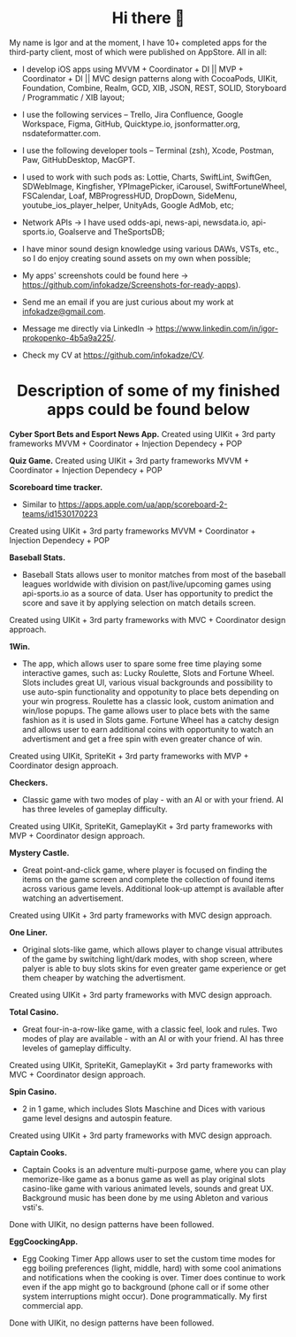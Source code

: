  <h1 align="center"> Hi there 👋 </h1> 

My name is Igor and at the moment, I have 10+ completed apps for the third-party client, most of which were published on AppStore.
All in all:

- I develop iOS apps using MVVM + Coordinator + DI || MVP + Coordinator + DI || MVC design patterns along with CocoaPods, UIKit, Foundation, Combine, Realm, GCD, XIB, JSON, REST, SOLID, Storyboard / Programmatic / XIB layout;

- I use the following services – Trello, Jira Confluence, Google Workspace, Figma, GitHub, Quicktype.io, jsonformatter.org, nsdateformatter.com.

- I use the following developer tools – Terminal (zsh), Xcode, Postman, Paw, GitHubDesktop, MacGPT.

- I used to work with such pods as: Lottie, Charts, SwiftLint, SwiftGen, SDWebImage, Kingfisher, YPImagePicker, iCarousel, SwiftFortuneWheel, FSCalendar, Loaf, MBProgressHUD, DropDown, SideMenu, youtube_ios_player_helper, UnityAds, Google AdMob, etc;

- Network APIs ->  I have used odds-api, news-api, newsdata.io, api-sports.io, Goalserve and TheSportsDB;

- I have minor sound design knowledge using various DAWs, VSTs, etc., so I do enjoy creating sound assets on my own when possible;

- My apps' screenshots could be found here -> https://github.com/infokadze/Screenshots-for-ready-apps).

- Send me an email if you are just curious about my work at infokadze@gmail.com.

- Message me directly via LinkedIn -> https://www.linkedin.com/in/igor-prokopenko-4b5a9a225/.

- Check my CV at https://github.com/infokadze/CV.

<h1 align="center"> Description of some of my finished apps could be found below </h1>

**Cyber Sport Bets and Esport News App.**
Created using UIKit + 3rd party frameworks 
MVVM + Coordinator + Injection Dependecy + POP

**Quiz Game.**
Created using UIKit + 3rd party frameworks 
MVVM + Coordinator + Injection Dependecy + POP

**Scoreboard time tracker.**
* Similar to https://apps.apple.com/ua/app/scoreboard-2-teams/id1530170223

Created using UIKit + 3rd party frameworks 
MVVM + Coordinator + Injection Dependecy + POP

**Baseball Stats.**
* Baseball Stats allows user to monitor matches from most of the baseball leagues worldwide with division on past/live/upcoming games using api-sports.io as a source of data. User has opportunity to predict the score and save it by applying selection on match details screen.

Created using UIKit + 3rd party frameworks with MVC + Coordinator design approach.

**1Win.**
* The app, which allows user to spare some free time playing some interactive games, such as: Lucky Roulette, Slots and Fortune Wheel. Slots includes great UI, various visual backgrounds and possibility to use auto-spin functionality and oppotunity to place bets depending on your win progress. Roulette has a classic look, custom animation and win/lose popups. The game allows user to place bets with the same fashion as it is used in Slots game. Fortune Wheel has a catchy design and allows user to earn additional coins with opportunity to watch an advertisment and get a free spin with even greater chance of win.

Created using UIKit, SpriteKit + 3rd party frameworks with MVP + Coordinator design approach.

**Checkers.**
* Classic game with two modes of play - with an AI or with your friend. AI has three leveles of gameplay difficulty.

Created using UIKit, SpriteKit, GameplayKit + 3rd party frameworks with MVP + Coordinator design approach.

**Mystery Castle.**
* Great point-and-click game, where player is focused on finding the items on the game screen and complete the collection of found items across various game levels. Additional look-up attempt is available after watching an advertisement. 

Created using UIKit + 3rd party frameworks with MVC design approach.

**One Liner.**
* Original slots-like game, which allows player to change visual attributes of the game by switching light/dark modes, with shop screen, where palyer is able to buy slots skins for even greater game experience or get them cheaper by watching the advertisment.

Created using UIKit + 3rd party frameworks with MVC design approach.

**Total Casino.**
* Great four-in-a-row-like game, with a classic feel, look and rules. Two modes of play are available - with an AI or with your friend. AI has three leveles of gameplay difficulty.

Created using UIKit, SpriteKit, GameplayKit + 3rd party frameworks with MVC + Coordinator design approach.

**Spin Casino.**
* 2 in 1 game, which includes Slots Maschine and Dices with various game level designs and autospin feature.

Created using UIKit + 3rd party frameworks with MVC design approach.

**Captain Cooks.**
* Captain Cooks is an adventure multi-purpose game, where you can play memorize-like game as a bonus game as well as play original slots casino-like game with various animated levels, sounds and great UX. Background music has been done by me using Ableton and various vsti's.

Done with UIKit, no design patterns have been followed.

**EggCoockingApp.**
* Egg Cooking Timer App allows user to set the custom time modes for egg boiling preferences (light, middle, hard) with some cool animations and notifications  when the cooking is over. Timer does continue to work even if the app might go to background (phone call or if some other system interruptions might occur). Done programmatically. My first commercial app.

Done with UIKit, no design patterns have been followed.
